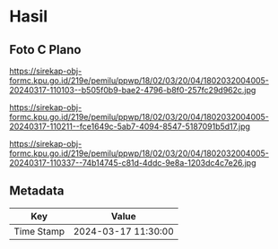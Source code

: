 # Hasil

## Foto C Plano

https://sirekap-obj-formc.kpu.go.id/219e/pemilu/ppwp/18/02/03/20/04/1802032004005-20240317-110103--b505f0b9-bae2-4796-b8f0-257fc29d962c.jpg

https://sirekap-obj-formc.kpu.go.id/219e/pemilu/ppwp/18/02/03/20/04/1802032004005-20240317-110211--fce1649c-5ab7-4094-8547-5187091b5d17.jpg

https://sirekap-obj-formc.kpu.go.id/219e/pemilu/ppwp/18/02/03/20/04/1802032004005-20240317-110337--74b14745-c81d-4ddc-9e8a-1203dc4c7e26.jpg


## Metadata

| Key        | Value               |
| ---------- | ------------------- |
| Time Stamp | 2024-03-17 11:30:00 |



